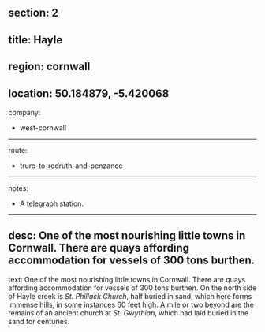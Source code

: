 section: 2
----
title: Hayle
----
region: cornwall
----
location: 50.184879, -5.420068
----
company:
- west-cornwall
----
route:
- truro-to-redruth-and-penzance
----
notes:
- A telegraph station.
----
desc: One of the most nourishing little towns in Cornwall. There are quays affording accommodation for vessels of 300 tons burthen.
----
text: One of the most nourishing little towns in Cornwall. There are quays affording accommodation for vessels of 300 tons burthen. On the north side of Hayle creek is *St. Phillack Church*, half buried in sand, which here forms immense hills, in some instances 60 feet high. A mile or two beyond are the remains of an ancient church at *St. Gwythian*, which had laid buried in the sand for centuries.
